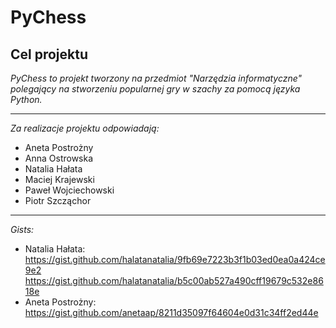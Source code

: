 # PyChess

Cel projektu
---
*PyChess to projekt tworzony na przedmiot "Narzędzia informatyczne" polegający na stworzeniu popularnej gry w szachy za pomocą języka Python.*

 ---
*Za realizacje projektu odpowiadają:*

 - Aneta Postrożny
 - Anna Ostrowska
 - Natalia Hałata
 - Maciej Krajewski
 - Paweł Wojciechowski
 - Piotr Szcząchor
 ---
*Gists:*

 - Natalia Hałata: https://gist.github.com/halatanatalia/9fb69e7223b3f1b03ed0ea0a424ce9e2 https://gist.github.com/halatanatalia/b5c00ab527a490cff19679c532e8618e
 - Aneta Postrożny: https://gist.github.com/anetaap/8211d35097f64604e0d31c34ff2ed44e

